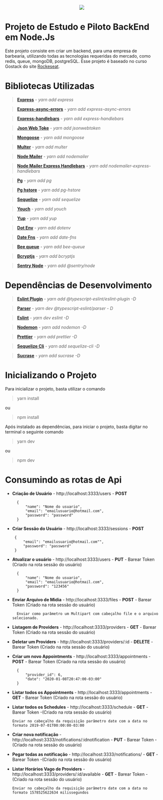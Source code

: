 <p align="center">
  <img src="https://vertigo.com.br/wp-content/uploads/agile-logo-nodejs.png">
</p>

# Projeto de Estudo e Piloto BackEnd em Node.Js

Este projeto consiste em criar um backend, para uma empresa de barbearia, utilizando todas as tecnologias requeridas do mercado, como redis, queue, mongoDB, postgreSQL. Esse projeto é baseado no curso Gostack do site [Rockeseat](https://rocketseat.com.br/).

# **Bibliotecas Utilizadas**

> **[Express](http://expressjs.com/)** - *yarn add express*

> **[Express-async-errors](https://github.com/davidbanham/express-async-errors#readme)** - *yarn add express-async-errors*

> **[Express-handlebars](https://github.com/ericf/express-handlebars)** - *yarn add express-handlebars*

> **[Json Web Toke](https://github.com/auth0/node-jsonwebtoken#readme)** - *yarn add jsonwebtoken*

> **[Mongoose](https://mongoosejs.com/)** - *yarn add mongoose*

> **[Multer](https://github.com/expressjs/multer#readme)** - *yarn add multer*

> **[Node Mailer](https://nodemailer.com/)** - *yarn add nodemailer*

> **[Node Mailer Express Handlebars](https://github.com/yads/nodemailer-express-handlebars)** - *yarn add nodemailer-express-handlebars*

> **[Pg](http://github.com/brianc/node-postgres)** - *yarn add pg*

> **[Pg hstore](https://github.com/scarney81/pg-hstore)** - *yarn add pg-hstore*

> **[Sequelize](https://sequelize.org/)** - *yarn add sequelize*

> **[Youch](https://github.com/poppinss/youch#readme)** - *yarn add youch*

> **[Yup](https://github.com/jquense/yup)** - *yarn add yup*

> **[Dot Env](https://github.com/motdotla/dotenv#readme)** - *yarn add dotenv*

> **[Date Fns](https://github.com/date-fns/date-fns#readme)** - *yarn add date-fns*

> **[Bee queue](https://github.com/bee-queue/bee-queue)** - *yarn add bee-queue*

> **[Bcryptjs](https://github.com/dcodeIO/bcrypt.js#readme)** - *yarn add bcryptjs*

> **[Sentry Node](https://github.com/getsentry/sentry-javascript/tree/master/packages/node)** - *yarn add @sentry/node*

# **Dependências de Desenvolvimento**

> **[Eslint Plugin](https://github.com/typescript-eslint/typescript-eslint#readme)** - *yarn add @typescript-eslint/eslint-plugin -D*

> **[Parser](https://github.com/typescript-eslint/typescript-eslint#readme)** - *yarn dev @typescript-eslint/parser - D*

> **[Eslint](https://eslint.org/)** - *yarn dev eslint -D*

> **[Nodemon](http://nodemon.io/)** - *yarn add nodemon -D*

> **[Prettier](https://prettier.io/)** - *yarn add prettier -D*

> **[Sequelize Cli](https://github.com/sequelize/cli)** - *yarn add sequelize-cli -D*

> **[Sucrase](https://github.com/alangpierce/sucrase#readme)** - *yarn add sucrase -D*

# **Inicializando o Projeto**
Para inicializar o projeto, basta utilizar o comando

> yarn install

ou

> npm install

Após instalado as dependências, para iniciar o projeto, basta digitar no terminal o seguinte comando

> yarn dev

ou

> npm dev


# **Consumindo as rotas de Api**

- **Criação de Usuário** - http://localhost:3333/users - **POST**

	    {
    		"name": "Nome do usuario",
    		"email": "emailusuario@hotmail.com",
    		"password": "password"
    	}

 - **Criar Sessão do Usuário** - http://localhost:3333/sessions - **POST**

		{
	    	"email": "emailusuario@hotmail.com"",
	    	"password": "password"
	    }

- **Atualizar o usuário**  - http://localhost:3333/users - **PUT** - Barear Token (Criado na rota sessão do usuário)

		{
    		"name": "Nome do usuario",
    		"email": "emailusuario@hotmail.com",
    		"password": "123456"
    	}

- **Enviar Arquivo de Midia** - http://localhost:3333/files - **POST** - Barear Token (Criado na rota sessão do usuário)

		Enviar como parâmetro um Multipart com cabeçalho file e o arquivo selecionado.

- **Listagem de Providers** - http://localhost:3333/providers - **GET** - Barear Token (Criado na rota sessão do usuário)

- **Deletar um Providers** - http://localhost:3333/providers/:id - **DELETE** - Barear Token (Criado na rota sessão do usuário)

- **Criar um novo Appointments** - http://localhost:3333/appointments - **POST** - Barear Token (Criado na rota sessão do usuário)

	    {
			"provider_id": 6,
			"date": "2020-01-08T20:47:00-03:00"
		}

- **Listar todos os Appointments** - http://localhost:3333/appointments - **GET** - Barear Token (Criado na rota sessão do usuário)

 - **Listar todos os Schedules** - http://localhost:3333/schedule - **GET** - Barear Token -(Criado na rota sessão do usuário)

	   Enviar no cabeçalho da requisição parâmetro date com a data no formato 2019-07-01T00:00:00-03:00

 - **Criar nova notificação** - http://localhost:3333/notifications/:idnotification - **PUT** - Barear Token -(Criado na rota sessão do usuário)

 - **Pegar todas as notificação** - http://localhost:3333/notifications/ - **GET** - Barear Token -(Criado na rota sessão do usuário)

 - **Listar Horários Vago de Providers** - http://localhost:3333/providers/:id/available - **GET** - Barear Token -(Criado na rota sessão do usuário)

       Enviar no cabeçalho da requisição parâmetro date com a data no formato 1578525622634 milissegundos



